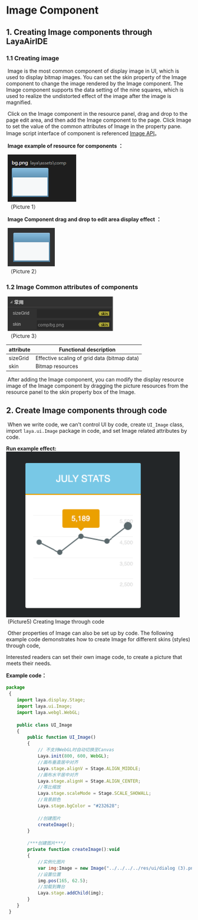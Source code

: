 # Image Component



## 1. Creating Image components through LayaAirIDE

###        1.1 Creating image

​	Image is the most common component of display image in UI, which is used to display bitmap images. You can set the skin property of the Image component to change the image rendered by the Image component. The Image component supports the data setting of the nine squares, which is used to realize the undistorted effect of the image after the image is magnified.

​        Click on the Image component in the resource panel, drag and drop to the page edit area, and then add the Image component to the page. Click Image to set the value of the common attributes of Image in the property pane.
​        Image script interface of component is referenced [Image API](http://layaair.ldc.layabox.com/api/index.html?category=Core&class=laya.ui.Image)。

​        **Image example of resource for components ：**

​        ![图片0.png](img/1.png)<br/>
​    （Picture 1）

​         **Image Component drag and drop to edit area display effect ：**

​        ![图片0.png](img/2.png)<br/>
​    （Picture 2）

### 1.2 Image Common attributes of components

​        ![图片0.png](img/3.png)<br/>
​    （Picture 3）

| **attribute**   | **Functional description**            |
| -------- | ------------------- |
| sizeGrid | Effective scaling of grid data (bitmap data) |
| skin     | Bitmap resources              |

 

​        After adding the Image component, you can modify the display resource image of the Image component by dragging the picture resources from the resource panel to the skin property box of the Image.

## 2. Create Image components through code

​	When we write code, we can't control UI by code, create  `UI_Image` class, import `laya.ui.Image` package in code, and set Image related attributes by code.

**Run example effect:**
​	![5](img/4.png)<br/>
​	(Picture5) Creating Image through code

​	Other properties of Image can also be set up by code. The following example code demonstrates how to create Image for different skins (styles) through code,

Interested readers can set their own image code, to create a picture that meets their needs.

**Example code：**

```javascript
package
 {
	import laya.display.Stage;
	import laya.ui.Image;
	import laya.webgl.WebGL;
	
	public class UI_Image
	{
		public function UI_Image()
		{
			// 不支持WebGL时自动切换至Canvas
			Laya.init(800, 600, WebGL);
			//画布垂直居中对齐
			Laya.stage.alignV = Stage.ALIGN_MIDDLE;
			//画布水平居中对齐
			Laya.stage.alignH = Stage.ALIGN_CENTER;
			//等比缩放
			Laya.stage.scaleMode = Stage.SCALE_SHOWALL;
			//背景颜色
			Laya.stage.bgColor = "#232628";

			//创建图片
			createImage();			
		}

		/***创建图片***/
		private function createImage():void
		{
			//实例化图片
			var img:Image = new Image("../../../../res/ui/dialog (3).png");
			//设置位置
			img.pos(165, 62.5);
			//加载到舞台
			Laya.stage.addChild(img);
		}
	}
 }
```

